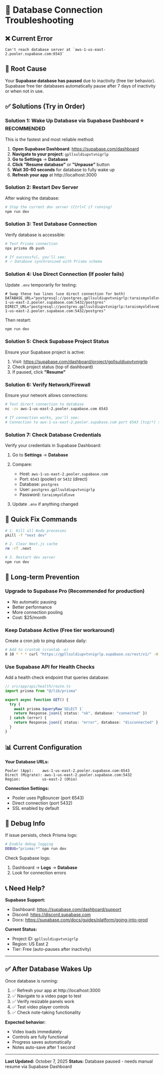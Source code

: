 # 🔧 Database Connection Troubleshooting

## ❌ Current Error
```
Can't reach database server at `aws-1-us-east-2.pooler.supabase.com:6543`
```

## 🎯 Root Cause
Your **Supabase database has paused** due to inactivity (free tier behavior). Supabase free tier databases automatically pause after 7 days of inactivity or when not in use.

## ✅ Solutions (Try in Order)

### **Solution 1: Wake Up Database via Supabase Dashboard** ⭐ RECOMMENDED
This is the fastest and most reliable method:

1. **Open Supabase Dashboard**: https://supabase.com/dashboard
2. **Navigate to your project**: `gpllsuldiupvtvnigrlp`
3. **Go to Settings** → **Database**
4. **Click "Resume database"** or **"Unpause"** button
5. **Wait 30-60 seconds** for database to fully wake up
6. **Refresh your app** at http://localhost:3000

### **Solution 2: Restart Dev Server**
After waking the database:

```bash
# Stop the current dev server (Ctrl+C if running)
npm run dev
```

### **Solution 3: Test Database Connection**
Verify database is accessible:

```bash
# Test Prisma connection
npx prisma db push

# If successful, you'll see:
# ✓ Database synchronized with Prisma schema
```

### **Solution 4: Use Direct Connection** (If pooler fails)
Update `.env` temporarily for testing:

```env
# Swap these two lines (use direct connection for both)
DATABASE_URL="postgresql://postgres.gpllsuldiupvtvnigrlp:taraismyoldlove@aws-1-us-east-2.pooler.supabase.com:5432/postgres"
DIRECT_URL="postgresql://postgres.gpllsuldiupvtvnigrlp:taraismyoldlove@aws-1-us-east-2.pooler.supabase.com:5432/postgres"
```

Then restart:
```bash
npm run dev
```

### **Solution 5: Check Supabase Project Status**
Ensure your Supabase project is active:

1. Visit: https://supabase.com/dashboard/project/gpllsuldiupvtvnigrlp
2. Check project status (top of dashboard)
3. If paused, click **"Resume"**

### **Solution 6: Verify Network/Firewall**
Ensure your network allows connections:

```bash
# Test direct connection to database
nc -zv aws-1-us-east-2.pooler.supabase.com 6543

# If connection works, you'll see:
# Connection to aws-1-us-east-2.pooler.supabase.com port 6543 [tcp/*] succeeded!
```

### **Solution 7: Check Database Credentials**
Verify your credentials in Supabase Dashboard:

1. Go to **Settings** → **Database**
2. Compare:
   - Host: `aws-1-us-east-2.pooler.supabase.com`
   - Port: `6543` (pooler) or `5432` (direct)
   - Database: `postgres`
   - User: `postgres.gpllsuldiupvtvnigrlp`
   - Password: `taraismyoldlove`

3. Update `.env` if anything changed

## 🚀 Quick Fix Commands

```bash
# 1. Kill all Node processes
pkill -f "next dev"

# 2. Clear Next.js cache
rm -rf .next

# 3. Restart dev server
npm run dev
```

## 🔄 Long-term Prevention

### **Upgrade to Supabase Pro** (Recommended for production)
- No automatic pausing
- Better performance
- More connection pooling
- Cost: $25/month

### **Keep Database Active** (Free tier workaround)
Create a cron job to ping database daily:

```bash
# Add to crontab (crontab -e)
0 10 * * * curl "https://gpllsuldiupvtvnigrlp.supabase.co/rest/v1/" -H "apikey: YOUR_ANON_KEY"
```

### **Use Supabase API for Health Checks**
Add a health check endpoint that queries database:

```typescript
// src/app/api/health/route.ts
import prisma from "@/lib/prisma"

export async function GET() {
  try {
    await prisma.$queryRaw`SELECT 1`
    return Response.json({ status: "ok", database: "connected" })
  } catch (error) {
    return Response.json({ status: "error", database: "disconnected" }, { status: 500 })
  }
}
```

## 📊 Current Configuration

**Your Database URLs:**
```
Pooler (App):    aws-1-us-east-2.pooler.supabase.com:6543
Direct (Migrate): aws-1-us-east-2.pooler.supabase.com:5432
Region:          us-east-2 (Ohio)
```

**Connection Settings:**
- Pooler uses PgBouncer (port 6543)
- Direct connection (port 5432)
- SSL enabled by default

## 🐛 Debug Info

If issue persists, check Prisma logs:

```bash
# Enable debug logging
DEBUG="prisma:*" npm run dev
```

Check Supabase logs:
1. Dashboard → **Logs** → **Database**
2. Look for connection errors

## 📞 Need Help?

**Supabase Support:**
- Dashboard: https://supabase.com/dashboard/support
- Discord: https://discord.supabase.com
- Docs: https://supabase.com/docs/guides/platform/going-into-prod

**Current Status:**
- Project ID: `gpllsuldiupvtvnigrlp`
- Region: US East 2
- Tier: Free (auto-pauses after inactivity)

---

## ✅ After Database Wakes Up

Once database is running:

1. ✅ Refresh your app at http://localhost:3000
2. ✅ Navigate to a video page to test
3. ✅ Verify resizable panels work
4. ✅ Test video player controls
5. ✅ Check note-taking functionality

**Expected behavior:**
- Video loads immediately
- Controls are fully functional
- Progress saves automatically
- Notes auto-save after 1 second

---

**Last Updated:** October 7, 2025
**Status:** Database paused - needs manual resume via Supabase Dashboard
